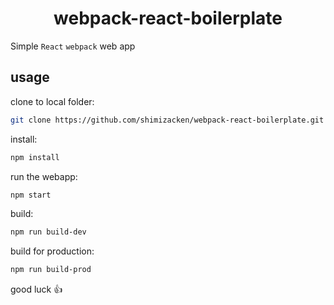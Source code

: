 <div align='center'>
  <h1>
    webpack-react-boilerplate
  </h1>
</div>

Simple `React` `webpack` web app

<h2>
  usage
</h2>

clone to local folder:
```bash
git clone https://github.com/shimizacken/webpack-react-boilerplate.git
```

install:
```bash
npm install
```

run the webapp:
```bash
npm start
```

build:
```bash
npm run build-dev
```

build for production:
```bash
npm run build-prod
```
good luck :+1:
